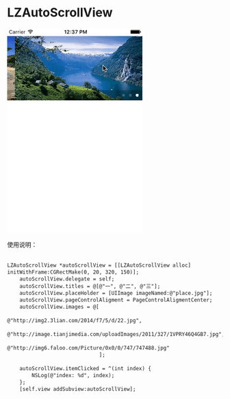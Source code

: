 # LZAutoScrollView
![](https://github.com/00o0o/LZAutoScrollView/blob/master/2015-10-27%2017_28_23.gif)


使用说明：
<pre><code>
LZAutoScrollView *autoScrollView = [[LZAutoScrollView alloc] initWithFrame:CGRectMake(0, 20, 320, 150)];
    autoScrollView.delegate = self;
    autoScrollView.titles = @[@"一", @"二", @"三"];
    autoScrollView.placeHolder = [UIImage imageNamed:@"place.jpg"];
    autoScrollView.pageControlAligment = PageControlAligmentCenter;
    autoScrollView.images = @[
                              @"http://img2.3lian.com/2014/f7/5/d/22.jpg",
                              @"http://image.tianjimedia.com/uploadImages/2011/327/1VPRY46Q4GB7.jpg",
                              @"http://img6.faloo.com/Picture/0x0/0/747/747488.jpg"
                              ];
     
    autoScrollView.itemClicked = ^(int index) {
        NSLog(@"index: %d", index);
    };
    [self.view addSubview:autoScrollView];
</code></pre>
